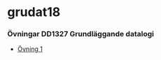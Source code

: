 # grudat18

### Övningar DD1327 Grundläggande datalogi

- [Övning 1](https://github.com/yourbasic/grudat18/blob/master/ovn1.md)
